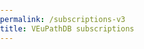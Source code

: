 ```yaml
---
permalink: /subscriptions-v3
title: VEuPathDB subscriptions
---
```


<!DOCTYPE html>
<html lang="en">
<head>
    <meta charset="UTF-8">
    <meta name="viewport" content="width=device-width, initial-scale=1.0">
    <title>VEuPathDB Subscription Pricing</title>
    <style>
        :root {
            --primary-blue: #007BFF;
            --light-blue: #e6f7fd;
            --border-blue: #add8e6;
            --primary-green: #28a745;
            --hover-green: #2c974b;
            --active-green: #298e46;
            --yellow-bg: #fdf9e6;
            --yellow-border: #dbb667;
            --text-dark: #333;
            --text-muted: #666;
            --border-radius: 0.5rem;
            --shadow: 0 2px 4px rgba(0,0,0,0.1);
            --transition: all 0.2s ease;
        }

        * {
            box-sizing: border-box;
        }

        body {
            font-family: -apple-system, BlinkMacSystemFont, 'Segoe UI', Roboto, Oxygen, Ubuntu, Cantarell, sans-serif;
            line-height: 1.6;
            color: var(--text-dark);
            margin: 0;
            padding: 0;
        }

        .container {
            max-width: 1200px;
            margin: 0 auto;
            padding: 0 1rem;
        }

        /* Header Styles */
        .page-header {
            background: linear-gradient(135deg, var(--primary-blue), #0056b3);
            color: white;
            padding: 2rem 0;
            text-align: center;
        }

        .page-header h1 {
            font-size: clamp(2rem, 4vw, 2.5rem);
            margin: 0;
            font-weight: 300;
        }

        /* Main Content */
        .main-content {
            padding: 2rem 0;
        }

        .intro {
            background: var(--light-blue);
            padding: 1.5rem;
            border-radius: var(--border-radius);
            margin-bottom: 2rem;
            border-left: 4px solid var(--primary-blue);
        }

        .intro h2 {
            margin-top: 0;
            color: var(--primary-blue);
            font-size: 1.25rem;
        }

        /* Navigation Cards */
        .nav-cards {
            display: grid;
            grid-template-columns: repeat(auto-fit, minmax(200px, 1fr));
            gap: 1rem;
            margin: 2rem 0;
        }

        .nav-card {
            background: white;
            border: 2px solid var(--border-blue);
            border-radius: var(--border-radius);
            padding: 1.5rem;
            text-align: center;
            transition: var(--transition);
            box-shadow: var(--shadow);
        }

        .nav-card:hover {
            transform: translateY(-2px);
            box-shadow: 0 4px 8px rgba(0,0,0,0.15);
            border-color: var(--primary-blue);
        }

        .nav-card h3 {
            margin: 0 0 1rem 0;
            font-size: 1.1rem;
            color: var(--text-dark);
        }

        .btn {
            display: inline-block;
            padding: 0.75rem 1.5rem;
            text-decoration: none;
            border-radius: var(--border-radius);
            font-weight: 500;
            text-align: center;
            transition: var(--transition);
            cursor: pointer;
            border: none;
            font-size: 1rem;
        }

        .btn-primary {
            background: var(--primary-blue);
            color: white;
        }

        .btn-primary:hover {
            background: #0056b3;
            transform: translateY(-1px);
        }

        .btn-success {
            background: var(--primary-green);
            color: white;
            font-size: 1.1rem;
            padding: 0.8rem 2rem;
        }

        .btn-success:hover {
            background: var(--hover-green);
            transform: translateY(-1px);
        }

        .btn-success:active {
            background: var(--active-green);
            transform: translateY(0);
        }

        .btn-donate {
            background: linear-gradient(135deg, #ff6b6b, #ee5a24);
            color: white;
            box-shadow: var(--shadow);
        }

        .btn-donate:hover {
            background: linear-gradient(135deg, #ee5a24, #d63031);
        }

        /* Section Styles */
        .pricing-section {
            background: white;
            border-radius: var(--border-radius);
            padding: 2rem;
            margin: 2rem 0;
            box-shadow: var(--shadow);
            scroll-margin-top: 2rem;
        }

        .pricing-section.research {
            border-left: 4px solid var(--primary-blue);
        }

        .pricing-section.biotech,
        .pricing-section.teaching {
            border-left: 4px solid var(--yellow-border);
        }

        .pricing-section.institution {
            border-left: 4px solid var(--primary-green);
        }

        .pricing-section h2 {
            margin: 0 0 1rem 0;
            color: var(--primary-blue);
            font-size: 1.5rem;
        }

        .pricing-section h3 {
            color: var(--text-dark);
            font-style: italic;
            margin: 1rem 0 0.5rem 0;
        }

        /* Flex Layout for Research Section */
        .pricing-content {
            display: flex;
            gap: 2rem;
            flex-wrap: wrap;
            align-items: flex-start;
        }

        .pricing-info {
            flex: 1;
            min-width: 300px;
        }

        .pricing-table-container {
            flex: 0 0 auto;
            min-width: 300px;
        }

        /* Table Styles */
        .pricing-table {
            width: 100%;
            border-collapse: collapse;
            font-size: 0.9rem;
            background: white;
            border-radius: var(--border-radius);
            overflow: hidden;
            box-shadow: var(--shadow);
        }

        .pricing-table th {
            background: var(--primary-blue);
            color: white;
            padding: 0.75rem 0.5rem;
            text-align: center;
            font-weight: 600;
        }

        .pricing-table td {
            padding: 0.5rem;
            text-align: right;
            border-bottom: 1px solid #eee;
        }

        .pricing-table td.center {
            text-align: center;
        }

        .pricing-table td.left {
            text-align: left;
        }

        .pricing-table tbody tr:nth-child(even) {
            background: #f8f9fa;
        }

        .pricing-table tbody tr:hover {
            background: var(--light-blue);
        }

        .table-note {
            font-size: 0.85rem;
            font-style: italic;
            color: var(--text-muted);
            margin-top: 0.5rem;
        }

        /* List Styles */
        .feature-list {
            list-style: none;
            padding: 0;
        }

        .feature-list li {
            padding: 0.5rem 0;
            border-bottom: 1px solid #eee;
        }

        .feature-list li:before {
            content: "✓";
            color: var(--primary-green);
            font-weight: bold;
            margin-right: 0.5rem;
        }

        /* Calculator Links */
        .calculator-links {
            background: #f8f9fa;
            padding: 1rem;
            border-radius: var(--border-radius);
            margin: 1rem 0;
            border-left: 3px solid var(--primary-green);
        }

        .calculator-links p {
            margin: 0;
            font-weight: 500;
        }

        /* Contact Section */
        .contact-section {
            background: var(--light-blue);
            padding: 1.5rem;
            border-radius: var(--border-radius);
            margin: 2rem 0;
            text-align: center;
        }

        .contact-section h3 {
            margin-top: 0;
            color: var(--primary-blue);
        }

        /* Disclaimer */
        .disclaimer {
            background: #fff3cd;
            border: 1px solid #ffeaa7;
            border-radius: var(--border-radius);
            padding: 1rem;
            margin: 1rem 0;
            font-style: italic;
            font-weight: 500;
        }

        /* Responsive Design */
        @media (max-width: 768px) {
            .pricing-content {
                flex-direction: column;
            }
            
            .pricing-table-container {
                overflow-x: auto;
            }

            .pricing-table {
                min-width: 500px;
            }

            .nav-cards {
                grid-template-columns: 1fr;
            }

            .pricing-section {
                padding: 1rem;
            }
        }

        /* Accessibility */
        @media (prefers-reduced-motion: reduce) {
            * {
                animation-duration: 0.01ms !important;
                animation-iteration-count: 1 !important;
                transition-duration: 0.01ms !important;
            }
        }

        .sr-only {
            position: absolute;
            width: 1px;
            height: 1px;
            padding: 0;
            margin: -1px;
            overflow: hidden;
            clip: rect(0,0,0,0);
            white-space: nowrap;
            border: 0;
        }

        /* Focus styles for keyboard navigation */
        .btn:focus,
        .nav-card:focus {
            outline: 2px solid var(--primary-blue);
            outline-offset: 2px;
        }

        /* Skip link */
        .skip-link {
            position: absolute;
            top: -40px;
            left: 6px;
            background: var(--primary-blue);
            color: white;
            padding: 8px;
            text-decoration: none;
            border-radius: 4px;
            z-index: 1000;
        }

        .skip-link:focus {
            top: 6px;
        }
    </style>
</head>
<body>
    <a href="#main-content" class="skip-link">Skip to main content</a>
    
    <header class="page-header">
        <div class="container">
            <h1>VEuPathDB Subscription Pricing</h1>
        </div>
    </header>

    <main id="main-content" class="main-content">
        <div class="container">
            <section class="intro">
                <h2>Why are we implementing a subscription service?</h2>
                <p>VEuPathDB is freely accessible to anyone, but maintaining and updating database resources is not free. The changing funding landscape makes it difficult to sustain essential infrastructure through grants, necessitating a mandatory subscription service ... even if your applicable subscription fee is $0 (subsidized). Fees have been established through consultation with our user communities, and are based on the scale of your group's operation and frequency of usage for data-mining and dissemination.</p>
                <p>For further information, see <a href="/a/app/static-content/faq.html">FAQ</a>.</p>
            </section>

            <nav aria-label="Subscription categories">
                <div class="nav-cards">
                    <div class="nav-card">
                        <h3>Academic Research Groups</h3>
                        <a href="#research" class="btn btn-primary">See Pricing</a>
                    </div>
                    <div class="nav-card">
                        <h3>Industry/Biotech (For Profit)</h3>
                        <a href="#biotech" class="btn btn-primary">See Pricing</a>
                    </div>
                    <div class="nav-card">
                        <h3>Institutional/Library (Non-profit)</h3>
                        <a href="#institution" class="btn btn-primary">See Pricing</a>
                    </div>
                    <div class="nav-card">
                        <h3>Teaching (Non-profit)</h3>
                        <a href="#teaching" class="btn btn-primary">See Pricing</a>
                    </div>
                    <div class="nav-card">
                        <h3>Charitable Contributions</h3>
                        <a href="https://giving.aws.cloud.upenn.edu/fund?program=SAS&fund=605878" 
                           class="btn btn-donate" 
                           target="_blank" 
                           rel="noopener noreferrer">Donate Now</a>
                    </div>
                </div>
            </nav>

            <section id="research" class="pricing-section research">
                <h2>Academic Research Groups</h2>
                <p>To determine your fair share of VEuPathDB annual costs for a specific grant, your entire lab, or a larger group:</p>

                <div class="pricing-content">
                    <div class="pricing-info">
                        <p>Use the table to define appropriate annual fees, based on relevant budget details associated with:</p>
                        <ul class="feature-list">
                            <li><strong>Individual grant(s)</strong> - OK to separate invoices for multiple grants, if this is helpful</li>
                            <li><strong>Your entire lab's research program</strong>, or</li>
                            <li><strong>A larger group</strong> (e.g. your department) - sum fees for multiple labs in your organization, less a 5% group discount</li>
                        </ul>
                        
                        <div class="disclaimer">
                            <strong>Important:</strong> Calculate applicable subscription rates based on (1) your frequency of database usage and (2) the scale of your operations, including both data-mining and the production of data to be shared via VEuPathDB. Please be sure to consider salaries for all participating personnel, in addition to total grant budget(s), including indirect costs (overhead).
                        </div>

                        <div class="calculator-links">
                            <p><strong>Alternative:</strong> Use our <a href="https://docs.google.com/spreadsheets/d/1ldBS8u2Afu9DDPaSvHEp9k1_E5U3u6QEOQMt_ehIYgw/copy?usp=sharing" target="_blank" rel="noopener noreferrer">fee calculator</a> (also downloadable as an <a href="/documents/Subscription_Fee_Calculator_2025.xlsx" target="_blank">Excel file</a>) to determine subscription fees based on budget & resource usage, while also considering differing usage by various individuals or projects.</p>
                        </div>
                        <div class="disclaimer">
                    <strong>Note:</strong> Financial and personnel details are not stored or transmitted to VEuPathDB
                </div>
                    </div>

                    <div class="pricing-table-container">
                        <table class="pricing-table">
                            <thead>
                                <tr>
                                    <th rowspan="2">Total Project Budget(s)</th>
                                    <th colspan="6">Database Usage Frequency</th>
                                </tr>
                                <tr>
                                    <th colspan="2">Daily</th>
                                    <th colspan="2">Weekly</th>
                                    <th colspan="2">Infrequent</th>
                                </tr>
                            </thead>
                            <tbody>
                                <tr>
                                    <td class="left"><em>No funding at present</em></td>
                                    <td colspan="6" class="center"><strong>$0***</strong></td>
                                </tr>
                                <tr>
                                    <td class="left">< $20K</td>
                                    <td colspan="2" class="center">$300</td>
                                    <td colspan="2" class="center">$200</td>
                                    <td colspan="2" class="center">$100</td>
                                </tr>
                                <tr>
                                    <td class="left">$20K - $50K</td>
                                    <td colspan="2" class="center">$1,000</td>
                                    <td colspan="2" class="center">$500</td>
                                    <td colspan="2" class="center">$250</td>
                                </tr>
                                <tr>
                                    <td class="left">$50K - $150K</td>
                                    <td colspan="2" class="center">$2,000</td>
                                    <td colspan="2" class="center">$1,000</td>
                                    <td colspan="2" class="center">$500</td>
                                </tr>
                                <tr>
                                    <td class="left">$150K - $250K</td>
                                    <td colspan="2" class="center">$4,000</td>
                                    <td colspan="2" class="center">$2,000</td>
                                    <td colspan="2" class="center">$1,000</td>
                                </tr>
                                <tr>
                                    <td class="left">$250K - $500K</td>
                                    <td colspan="2" class="center">$8,000</td>
                                    <td colspan="2" class="center">$4,000</td>
                                    <td colspan="2" class="center">$2,000</td>
                                </tr>
                                <tr>
                                    <td class="left">$500K - $1M</td>
                                    <td colspan="2" class="center">$15,000</td>
                                    <td colspan="2" class="center">$8,000</td>
                                    <td colspan="2" class="center">$4,000</td>
                                </tr>
                                <tr>
                                    <td class="left">$1M - $1.5M</td>
                                    <td colspan="2" class="center">$20,000</td>
                                    <td colspan="2" class="center">$12,000</td>
                                    <td colspan="2" class="center">$6,000</td>
                                </tr>
                                <tr>
                                    <td class="left">$1.5M - $2M</td>
                                    <td colspan="2" class="center">$24,000</td>
                                    <td colspan="2" class="center">$16,000</td>
                                    <td colspan="2" class="center">$8,000</td>
                                </tr>
                                <tr>
                                    <td class="left">> $2M</td>
                                    <td colspan="2" class="center">$30,000</td>
                                    <td colspan="2" class="center">$20,000</td>
                                    <td colspan="2" class="center">$10,000</td>
                                </tr>
                            </tbody>
                        </table>
                        <p class="table-note">*** Subsidized by generous philanthropic contributions (pending)</p>
                        
                        <div style="text-align: center; margin-top: 1.5rem;">
                            <a href="https://upenn.co1.qualtrics.com/jfe/form/SV_56yc5QpxL0IfWkK" 
                               class="btn btn-success" 
                               target="_blank" 
                               rel="noopener noreferrer">Go to Invoice Form</a>
                        </div>
                    </div>
                </div>

                
            </section>

            <section id="biotech" class="pricing-section biotech">
                <h2>Industry/Biotech Rates (For Profit)</h2>
                
                <div class="pricing-content">
                    <div class="pricing-info">
                        <p>Subscription rates are based on company size.</p>
                        <p>For an invoice please <a href="mailto:subscriptions@veupathdb.org">Contact Us</a></p>
                    </div>

                    <div class="pricing-table-container">
                        <table class="pricing-table">
                            <thead>
                                <tr>
                                    <th>Company Size</th>
                                    <th>Annual Subscription</th>
                                </tr>
                            </thead>
                            <tbody>
                                <tr>
                                    <td class="left">Large Cap Pharma (>$10B)</td>
                                    <td class="center">$80,000</td>
                                </tr>
                                <tr>
                                    <td class="left">Mid Cap/Biotech (>$1B)</td>
                                    <td class="center">$40,000</td>
                                </tr>
                                <tr>
                                    <td class="left">Small Cap/Clinical stage (>$100M)</td>
                                    <td class="center">$20,000</td>
                                </tr>
                                <tr>
                                    <td class="left">Micro Cap/Startup (<$100M)</td>
                                    <td class="center">$10,000</td>
                                </tr>
                            </tbody>
                        </table>
                    </div>
                </div>
            </section>

            <section id="institution" class="pricing-section institution">
                <h2>Institutional/Library Rates (Non-profit)</h2>
                <p><em>Pricing details coming soon. Please <a href="mailto:subscriptions@veupathdb.org">contact us</a> for more information.</em></p>
            </section>

            <section id="teaching" class="pricing-section teaching">
                <h2>Teaching (Non-profit)</h2>
                <p><em>Pricing details coming soon. Please <a href="mailto:subscriptions@veupathdb.org">contact us</a> for more information.</em></p>
            </section>

            <section class="contact-section">
                <h3>Additional Questions?</h3>
                <p>Please see <a href="/a/app/static-content/faq.html">Frequently Asked Questions</a> or <a href="mailto:subscriptions@veupathdb.org">Contact Us</a>.</p>
            </section>
        </div>
    </main>

    <script>
        // Smooth scrolling for anchor links
        document.querySelectorAll('a[href^="#"]').forEach(anchor => {
            anchor.addEventListener('click', function (e) {
                e.preventDefault();
                const target = document.querySelector(this.getAttribute('href'));
                if (target) {
                    target.scrollIntoView({
                        behavior: 'smooth',
                        block: 'start'
                    });
                }
            });
        });

        // Highlight current section on scroll
        window.addEventListener('scroll', () => {
            const sections = document.querySelectorAll('.pricing-section');
            const navLinks = document.querySelectorAll('a[href^="#"]');
            
            let currentSection = '';
            sections.forEach(section => {
                const rect = section.getBoundingClientRect();
                if (rect.top <= 100 && rect.bottom >= 100) {
                    currentSection = section.id;
                }
            });
            
            navLinks.forEach(link => {
                link.classList.remove('active');
                if (link.getAttribute('href') === `#${currentSection}`) {
                    link.classList.add('active');
                }
            });
        });
    </script>
</body>
</html>